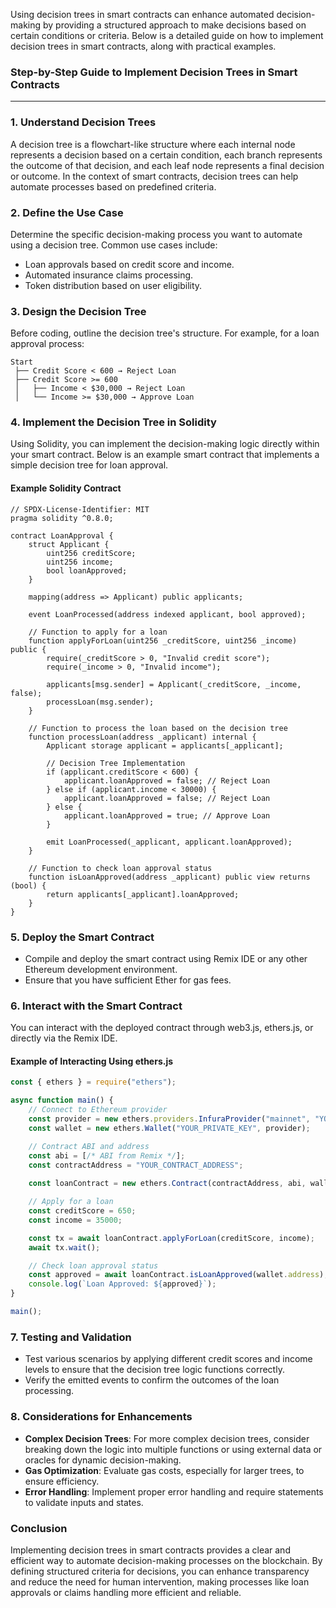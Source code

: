 Using decision trees in smart contracts can enhance automated decision-making by providing a structured approach to make decisions based on certain conditions or criteria. Below is a detailed guide on how to implement decision trees in smart contracts, along with practical examples.

### Step-by-Step Guide to Implement Decision Trees in Smart Contracts

---

### 1. **Understand Decision Trees**

A decision tree is a flowchart-like structure where each internal node represents a decision based on a certain condition, each branch represents the outcome of that decision, and each leaf node represents a final decision or outcome. In the context of smart contracts, decision trees can help automate processes based on predefined criteria.

### 2. **Define the Use Case**

Determine the specific decision-making process you want to automate using a decision tree. Common use cases include:

- Loan approvals based on credit score and income.
- Automated insurance claims processing.
- Token distribution based on user eligibility.

### 3. **Design the Decision Tree**

Before coding, outline the decision tree's structure. For example, for a loan approval process:

```
Start
 ├── Credit Score < 600 → Reject Loan
 ├── Credit Score >= 600
 │   ├── Income < $30,000 → Reject Loan
 │   └── Income >= $30,000 → Approve Loan
```

### 4. **Implement the Decision Tree in Solidity**

Using Solidity, you can implement the decision-making logic directly within your smart contract. Below is an example smart contract that implements a simple decision tree for loan approval.

#### Example Solidity Contract

```solidity
// SPDX-License-Identifier: MIT
pragma solidity ^0.8.0;

contract LoanApproval {
    struct Applicant {
        uint256 creditScore;
        uint256 income;
        bool loanApproved;
    }

    mapping(address => Applicant) public applicants;

    event LoanProcessed(address indexed applicant, bool approved);

    // Function to apply for a loan
    function applyForLoan(uint256 _creditScore, uint256 _income) public {
        require(_creditScore > 0, "Invalid credit score");
        require(_income > 0, "Invalid income");

        applicants[msg.sender] = Applicant(_creditScore, _income, false);
        processLoan(msg.sender);
    }

    // Function to process the loan based on the decision tree
    function processLoan(address _applicant) internal {
        Applicant storage applicant = applicants[_applicant];

        // Decision Tree Implementation
        if (applicant.creditScore < 600) {
            applicant.loanApproved = false; // Reject Loan
        } else if (applicant.income < 30000) {
            applicant.loanApproved = false; // Reject Loan
        } else {
            applicant.loanApproved = true; // Approve Loan
        }

        emit LoanProcessed(_applicant, applicant.loanApproved);
    }

    // Function to check loan approval status
    function isLoanApproved(address _applicant) public view returns (bool) {
        return applicants[_applicant].loanApproved;
    }
}
```

### 5. **Deploy the Smart Contract**

- Compile and deploy the smart contract using Remix IDE or any other Ethereum development environment.
- Ensure that you have sufficient Ether for gas fees.

### 6. **Interact with the Smart Contract**

You can interact with the deployed contract through web3.js, ethers.js, or directly via the Remix IDE.

#### Example of Interacting Using ethers.js

```javascript
const { ethers } = require("ethers");

async function main() {
    // Connect to Ethereum provider
    const provider = new ethers.providers.InfuraProvider("mainnet", "YOUR_INFURA_PROJECT_ID");
    const wallet = new ethers.Wallet("YOUR_PRIVATE_KEY", provider);

    // Contract ABI and address
    const abi = [/* ABI from Remix */];
    const contractAddress = "YOUR_CONTRACT_ADDRESS";
    
    const loanContract = new ethers.Contract(contractAddress, abi, wallet);

    // Apply for a loan
    const creditScore = 650;
    const income = 35000;

    const tx = await loanContract.applyForLoan(creditScore, income);
    await tx.wait();

    // Check loan approval status
    const approved = await loanContract.isLoanApproved(wallet.address);
    console.log(`Loan Approved: ${approved}`);
}

main();
```

### 7. **Testing and Validation**

- Test various scenarios by applying different credit scores and income levels to ensure that the decision tree logic functions correctly.
- Verify the emitted events to confirm the outcomes of the loan processing.

### 8. **Considerations for Enhancements**

- **Complex Decision Trees**: For more complex decision trees, consider breaking down the logic into multiple functions or using external data or oracles for dynamic decision-making.
- **Gas Optimization**: Evaluate gas costs, especially for larger trees, to ensure efficiency.
- **Error Handling**: Implement proper error handling and require statements to validate inputs and states.

### Conclusion

Implementing decision trees in smart contracts provides a clear and efficient way to automate decision-making processes on the blockchain. By defining structured criteria for decisions, you can enhance transparency and reduce the need for human intervention, making processes like loan approvals or claims handling more efficient and reliable.